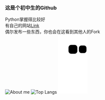 ### 这是个初中生的Github
Python掌握得比较好<br />
有自己的网站[Link](https://www.chenjunren.site)<br />
偶尔发布一些东西，你也会在这看到其他人的Fork<br />
![About me](https://github-readme-stats.vercel.app/api?username=Chen-Junren&show_icons=true&show_icons=true)
![Top Langs](https://github-readme-stats.vercel.app/api/top-langs/?username=Chen-Junren&layout=compact)
![](https://raw.githubusercontent.com/Chen-Junren/Chen-Junren/main/github-contribution-grid-snake.svg)
